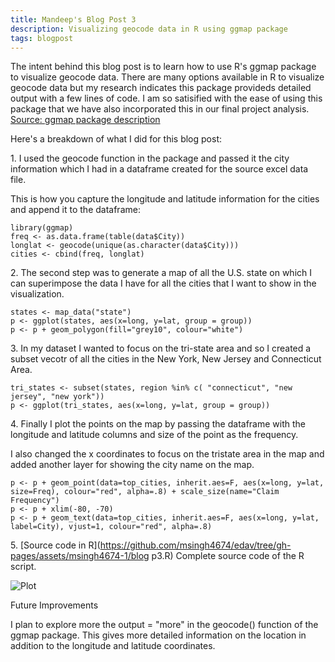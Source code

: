 ```yaml
---
title: Mandeep's Blog Post 3
description: Visualizing geocode data in R using ggmap package
tags: blogpost
---
```


The intent behind this blog post is to learn how to use R's ggmap package to visualize geocode data. There are many options available in R to visualize geocode data but my research indicates this package provideds detailed output with a few lines of code.
I am so satisified with the ease of using this package that we have also incorporated this in our final project analysis.
[Source: ggmap package description](http://www.inside-r.org/packages/cran/ggmap/docs/geocode) 

Here's a breakdown of what I did for this blog post:

1\. I used the geocode function in the package and passed it the city information which I had in a dataframe created for the source excel data file.

This is how you capture the longitude and latitude information for the cities and append it to the dataframe:
```{r chunkLabel}
library(ggmap)
freq <- as.data.frame(table(data$City))
longlat <- geocode(unique(as.character(data$City))) 
cities <- cbind(freq, longlat)
```

2\. The second step was to generate a map of all the U.S. state on which I can superimpose the data I have for all the cities that I want to show in the visualization.
```{r chunkLabel}
states <- map_data("state")
p <- ggplot(states, aes(x=long, y=lat, group = group)) 
p <- p + geom_polygon(fill="grey10", colour="white") 
```

3\. In my dataset I wanted to focus on the tri-state area and so I created a subset vecotr of all the cities in the New York, New Jersey and Connecticut Area.
```{r chunkLabel}
tri_states <- subset(states, region %in% c( "connecticut", "new jersey", "new york")) 
p <- ggplot(tri_states, aes(x=long, y=lat, group = group)) 
```
4\. Finally I plot the points on the map by passing the dataframe with the longitude and latitude columns and size of the point as the frequency.

I also changed the x coordinates to focus on the tristate area in the map and added another layer for showing the city name on the map.
```{r chunkLabel}
p <- p + geom_point(data=top_cities, inherit.aes=F, aes(x=long, y=lat, size=Freq), colour="red", alpha=.8) + scale_size(name="Claim Frequency")
p <- p + xlim(-80, -70)
p <- p + geom_text(data=top_cities, inherit.aes=F, aes(x=long, y=lat, label=City), vjust=1, colour="red", alpha=.8)
```

5\. [Source code in R](https://github.com/msingh4674/edav/tree/gh-pages/assets/msingh4674-1/blog p3.R)  Complete source code of the R script.

![Plot](https://github.com/msingh4674/edav/tree/gh-pages/assets/msingh4674-1/ggmap.png)

Future Improvements

I plan to explore more the output = "more" in the geocode() function of the ggmap package. This gives more detailed information on the location in addition to 
the longitude and latitude coordinates. 





